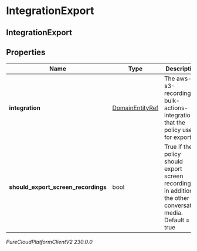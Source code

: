 # IntegrationExport

## IntegrationExport

## Properties

|Name | Type | Description | Notes|
|------------ | ------------- | ------------- | -------------|
| **integration** | [DomainEntityRef](DomainEntityRef) | The aws-s3-recording-bulk-actions-integration that the policy uses for exports. | |
| **should_export_screen_recordings** | bool | True if the policy should export screen recordings in addition to the other conversation media. Default &#x3D; true | [optional] |



_PureCloudPlatformClientV2 230.0.0_
